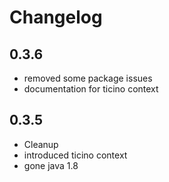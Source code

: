 # Changelog

## 0.3.6 

- removed some package issues
- documentation for ticino context

## 0.3.5 

- Cleanup
- introduced ticino context
- gone java 1.8
